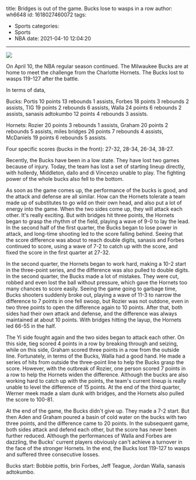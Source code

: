 title: Bridges is out of the game. Bucks lose to wasps in a row
author: wh6648
id: 1618027460072
tags: 
- Sports
categories: 
- Sports
- NBA
date: 2021-04-10 12:04:20
---
![](https://p2.itc.cn/images01/20210410/0d72d0c936bb489abfabec322fef9388.jpeg)


On April 10, the NBA regular season continued. The Milwaukee Bucks are at home to meet the challenge from the Charlotte Hornets. The Bucks lost to wasps 119-127 after the battle.

In terms of data,

Bucks: Portis 10 points 13 rebounds 1 assists, Forbes 18 points 3 rebounds 2 assists, TIG 19 points 2 rebounds 6 assists, Walla 24 points 6 rebounds 2 assists, sanasis adtokumbo 12 points 4 rebounds 3 assists.

Hornets: Rozier 20 points 3 rebounds 1 assists, Graham 20 points 2 rebounds 5 assists, miles bridges 26 points 7 rebounds 4 assists, McDaniels 19 points 6 rebounds 5 assists.

Four specific scores (bucks in the front): 27-32, 28-34, 26-34, 38-27.

Recently, the Bucks have been in a low state. They have lost two games because of injury. Today, the team has lost a set of starting lineup directly, with hollerdy, Middleton, dallo and di Vincenzo unable to play. The fighting power of the whole bucks also fell to the bottom.

As soon as the game comes up, the performance of the bucks is good, and the attack and defense are all similar. How can the Hornets tolerate a team made up of substitutes to go wild on their own head, and also put a lot of energy into the game. When the two sides come up, they will attack each other. It's really exciting. But with bridges hit three points, the Hornets began to grasp the rhythm of the field, playing a wave of 9-0 to lay the lead. In the second half of the first quarter, the Bucks began to lose power in attack, and long-time shooting led to the score falling behind. Seeing that the score difference was about to reach double digits, sanasis and Forbes continued to score, using a wave of 7-2 to catch up with the score, and fixed the score in the first quarter at 27-32.

In the second quarter, the Hornets began to work hard, making a 10-2 start in the three-point series, and the difference was also pulled to double digits. In the second quarter, the Bucks made a lot of mistakes. They were cut, robbed and even lost the ball without pressure, which gave the Hornets too many chances to score easily. Seeing the game going to garbage time, Bucks shooters suddenly broke out, playing a wave of 11-3 to narrow the difference to 7 points in one fell swoop, but Rozier was not outdone, even in two three points to open the difference again to 10 points. After that, both sides had their own attack and defense, and the difference was always maintained at about 10 points. With bridges hitting the layup, the Hornets led 66-55 in the half.

The Yi side fought again and the two sides began to attack each other. On this side, tieg scored 4 points in a row by breaking through and seizing, while on this side, Graham scored three points in a row from the outside line. Fortunately, in terms of the Bucks, Walla had a good hand. He made a series of hits from outside the three-point line to help the Bucks grasp the score. However, with the outbreak of Rozier, one person scored 7 points in a row to help the Hornets widen the difference. Although the bucks are also working hard to catch up with the points, the team's current lineup is really unable to level the difference of 15 points. At the end of the third quarter, Werner meek made a slam dunk with bridges, and the Hornets also pulled the score to 100-81.

At the end of the game, the Bucks didn't give up. They made a 7-2 start. But then Aden and Graham poured a basin of cold water on the bucks with two three points, and the difference came to 20 points. In the subsequent game, both sides attack and defend each other, but the score has never been further reduced. Although the performances of Walla and Forbes are dazzling, the Bucks' current players obviously can't achieve a turnover in the face of the stronger Hornets. In the end, the Bucks lost 119-127 to wasps and suffered three consecutive losses.

Bucks start: Bobbie pottis, brin Forbes, Jeff Teague, Jordan Walla, sanasis adtokumbo.


